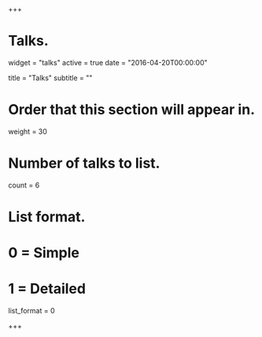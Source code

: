 +++
# Talks.
widget = "talks"
active = true
date = "2016-04-20T00:00:00"

title = "Talks"
subtitle = ""

# Order that this section will appear in.
weight = 30

# Number of talks to list.
count = 6

# List format.
#   0 = Simple
#   1 = Detailed
list_format = 0

+++


